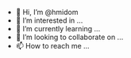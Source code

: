 - 👋 Hi, I’m @hmidom
- 👀 I’m interested in ...
- 🌱 I’m currently learning ...
- 💞️ I’m looking to collaborate on ...
- 📫 How to reach me ...

<!---
hmidom/hmidom is a ✨ special ✨ repository because its `README.md` (this file) appears on your GitHub profile.
You can click the Preview link to take a look at your changes.
--->
